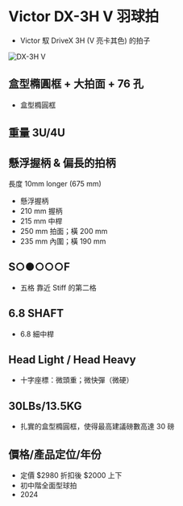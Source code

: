 # **Victor DX-3H V 羽球拍**

- Victor 馭 DriveX 3H (V 亮卡其色) 的拍子

![**DX-3H V**](victor.dx-3h.v.jpg) 

## **盒型橢圓框 + 大拍面 + 76 孔**

- 盒型橢圓框

## **重量 3U/4U**

## **懸浮握柄 & 偏長的拍柄**

長度 10mm longer (675 mm)

- 懸浮握柄
- 210 mm 握柄
- 215 mm 中桿
- 250 mm 拍面；橫 200 mm
- 235 mm 內圍；橫 190 mm

## **S○●○○○F**

- 五格 靠近 Stiff 的第二格

## **6.8 SHAFT**

- 6.8 細中桿

## **Head Light / Head Heavy**

- 十字座標：微頭重；微快彈（微硬）

## **30LBs/13.5KG**

- 扎實的盒型橢圓框，使得最高建議磅數高達 30 磅

## **價格/產品定位/年份**

- 定價 $2980 折扣後 $2000 上下
- 初中階全面型球拍
- 2024
